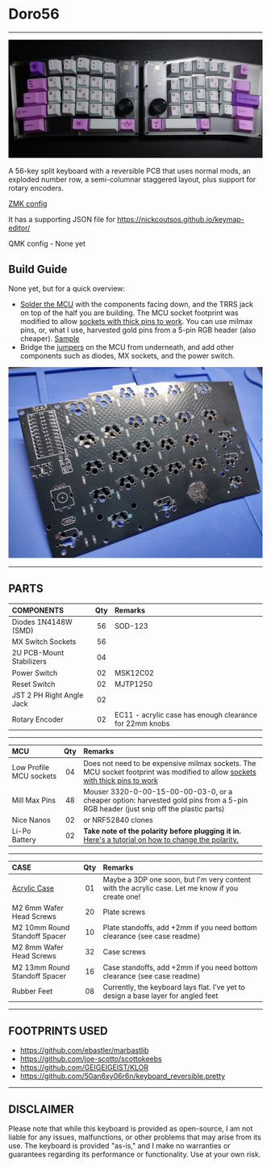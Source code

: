 # Doro56
***
![Image](/pics/build.jpg)

A 56-key split keyboard with a reversible PCB that uses normal mods, an exploded number row, a semi-columnar staggered layout, plus support for rotary encoders.

[ZMK config](https://github.com/gehennaXXIV/zmk-config-Doro56)

It has a supporting JSON file for https://nickcoutsos.github.io/keymap-editor/

QMK config - None yet

## Build Guide
None yet, but for a quick overview:
* [Solder the MCU](https://raw.githubusercontent.com/gehennaXXIV/Doro56/main/pics/mcu.jpg) with the components facing down, and the TRRS jack on top of the half you are building. The MCU socket footprint was modified to allow [sockets with thick pins to work](https://down-ph.img.susercontent.com/file/sg-11134201-7qvco-ley7fi4ef44v33). You can use milmax pins, or, what I use, harvested gold pins from a 5-pin RGB header (also cheaper). [Sample](https://raw.githubusercontent.com/gehennaXXIV/Doro56/main/pics/sockets.jpg)
* Bridge the [jumpers](https://raw.githubusercontent.com/gehennaXXIV/Doro56/main/pics/bridge.jpg) on the MCU from underneath, and add other components such as diodes, MX sockets, and the power switch.

![Image](/pics/pcb.jpg)

***
## PARTS
| **COMPONENTS**             |  Qty  |  Remarks |
| :------------------------- | :---: | :------  |
| Diodes 1N4148W (SMD)        |  56   | SOD-123  |
| MX Switch Sockets           |  56   |          |
| 2U PCB-Mount Stabilizers    |  04   |          |
| Power Switch                |  02   | MSK12C02 |
| Reset Switch                |  02   | MJTP1250 |
| JST 2 PH Right Angle Jack   |  02   |          |
| Rotary Encoder              |  02   | EC11 - acrylic case has enough clearance for 22mm knobs |

***
| **MCU**                        |  Qty  |  Remarks |
| :----------------------------- | :---: | :------  |
| Low Profile MCU sockets        |  04   |  Does not need to be expensive milmax sockets. The MCU socket footprint was modified to allow [sockets with thick pins to work](https://down-ph.img.susercontent.com/file/sg-11134201-7qvco-ley7fi4ef44v33) |
| Mill Max Pins                  |  48   |  Mouser 3320-0-00-15-00-00-03-0, or a cheaper option: harvested gold pins from a 5-pin RGB header (just snip off the plastic parts) |
| Nice Nanos                     |  02   |  or NRF52840 clones |
| Li-Po Battery                  |  02   |  **Take note of the polarity before plugging it in.** [Here's a tutorial on how to change the polarity.](https://www.youtube.com/watch?v=za-azgbZor8) |

***
| **CASE**                                |  Qty  |  Remarks |
| :--------------------------------------- | :---: | :------  |
| [Acrylic Case](/Case/acrylic)            |  01   | Maybe a 3DP one soon, but I'm very content with the acrylic case. Let me know if you create one! |
| M2 6mm Wafer Head Screws                 |  20   | Plate screws |
| M2 10mm Round Standoff Spacer            |  10   | Plate standoffs, add +2mm if you need bottom clearance (see case readme) |
| M2 8mm Wafer Head Screws                 |  32   | Case screws |
| M2 13mm Round Standoff Spacer            |  16   | Case standoffs, add +2mm if you need bottom clearance (see case readme) |
| Rubber Feet                              |  08   | Currently, the keyboard lays flat. I’ve yet to design a base layer for angled feet |

***
## FOOTPRINTS USED
* https://github.com/ebastler/marbastlib
* https://github.com/joe-scotto/scottokeebs
* https://github.com/GEIGEIGEIST/KLOR
* https://github.com/50an6xy06r6n/keyboard_reversible.pretty

***
## DISCLAIMER
Please note that while this keyboard is provided as open-source, I am not liable for any issues, malfunctions, or other problems that may arise from its use. The keyboard is provided "as-is," and I make no warranties or guarantees regarding its performance or functionality. Use at your own risk.

